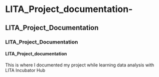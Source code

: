 # LITA_Project_documentation-
## LITA_Project_Documentation
### LITA_Project_Documentation
#### LITA_Project_documentation
This is where I documented my project while learning data analysis with LITA Incubator Hub
